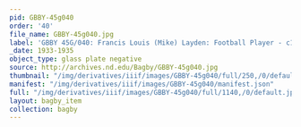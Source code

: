 ```yaml
---
pid: GBBY-45g040
order: '40'
file_name: GBBY-45g040.jpg
label: 'GBBY 45G/040: Francis Louis (Mike) Layden: Football Player - c1933-1935'
_date: 1933-1935
object_type: glass plate negative
source: http://archives.nd.edu/Bagby/GBBY-45g040.jpg
thumbnail: "/img/derivatives/iiif/images/GBBY-45g040/full/250,/0/default.jpg"
manifest: "/img/derivatives/iiif/images/GBBY-45g040/manifest.json"
full: "/img/derivatives/iiif/images/GBBY-45g040/full/1140,/0/default.jpg"
layout: bagby_item
collection: bagby
---
```

